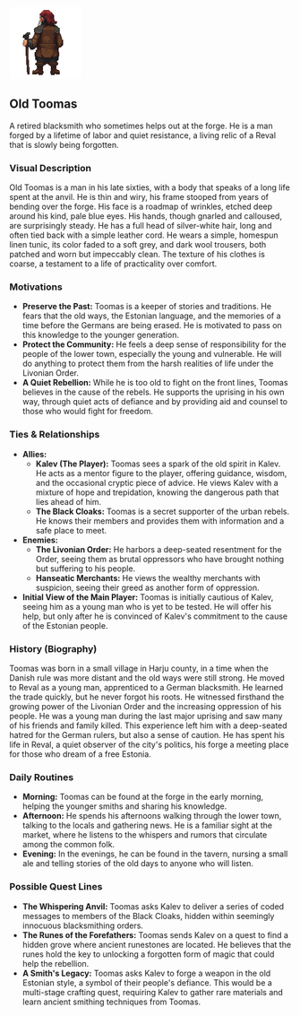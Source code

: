 ![](old_toomas.gif)

## Old Toomas

A retired blacksmith who sometimes helps out at the forge. He is a man forged by a lifetime of labor and quiet resistance, a living relic of a Reval that is slowly being forgotten.

### Visual Description
Old Toomas is a man in his late sixties, with a body that speaks of a long life spent at the anvil. He is thin and wiry, his frame stooped from years of bending over the forge. His face is a roadmap of wrinkles, etched deep around his kind, pale blue eyes. His hands, though gnarled and calloused, are surprisingly steady. He has a full head of silver-white hair, long and often tied back with a simple leather cord. He wears a simple, homespun linen tunic, its color faded to a soft grey, and dark wool trousers, both patched and worn but impeccably clean. The texture of his clothes is coarse, a testament to a life of practicality over comfort.

### Motivations
- **Preserve the Past:** Toomas is a keeper of stories and traditions. He fears that the old ways, the Estonian language, and the memories of a time before the Germans are being erased. He is motivated to pass on this knowledge to the younger generation.
- **Protect the Community:** He feels a deep sense of responsibility for the people of the lower town, especially the young and vulnerable. He will do anything to protect them from the harsh realities of life under the Livonian Order.
- **A Quiet Rebellion:** While he is too old to fight on the front lines, Toomas believes in the cause of the rebels. He supports the uprising in his own way, through quiet acts of defiance and by providing aid and counsel to those who would fight for freedom.

### Ties & Relationships
- **Allies:**
    - **Kalev (The Player):** Toomas sees a spark of the old spirit in Kalev. He acts as a mentor figure to the player, offering guidance, wisdom, and the occasional cryptic piece of advice. He views Kalev with a mixture of hope and trepidation, knowing the dangerous path that lies ahead of him.
    - **The Black Cloaks:** Toomas is a secret supporter of the urban rebels. He knows their members and provides them with information and a safe place to meet.
- **Enemies:**
    - **The Livonian Order:** He harbors a deep-seated resentment for the Order, seeing them as brutal oppressors who have brought nothing but suffering to his people.
    - **Hanseatic Merchants:** He views the wealthy merchants with suspicion, seeing their greed as another form of oppression.
- **Initial View of the Main Player:** Toomas is initially cautious of Kalev, seeing him as a young man who is yet to be tested. He will offer his help, but only after he is convinced of Kalev's commitment to the cause of the Estonian people.

### History (Biography)
Toomas was born in a small village in Harju county, in a time when the Danish rule was more distant and the old ways were still strong. He moved to Reval as a young man, apprenticed to a German blacksmith. He learned the trade quickly, but he never forgot his roots. He witnessed firsthand the growing power of the Livonian Order and the increasing oppression of his people. He was a young man during the last major uprising and saw many of his friends and family killed. This experience left him with a deep-seated hatred for the German rulers, but also a sense of caution. He has spent his life in Reval, a quiet observer of the city's politics, his forge a meeting place for those who dream of a free Estonia.

### Daily Routines
- **Morning:** Toomas can be found at the forge in the early morning, helping the younger smiths and sharing his knowledge.
- **Afternoon:** He spends his afternoons walking through the lower town, talking to the locals and gathering news. He is a familiar sight at the market, where he listens to the whispers and rumors that circulate among the common folk.
- **Evening:** In the evenings, he can be found in the tavern, nursing a small ale and telling stories of the old days to anyone who will listen.

### Possible Quest Lines
- **The Whispering Anvil:** Toomas asks Kalev to deliver a series of coded messages to members of the Black Cloaks, hidden within seemingly innocuous blacksmithing orders.
- **The Runes of the Forefathers:** Toomas sends Kalev on a quest to find a hidden grove where ancient runestones are located. He believes that the runes hold the key to unlocking a forgotten form of magic that could help the rebellion.
- **A Smith's Legacy:** Toomas asks Kalev to forge a weapon in the old Estonian style, a symbol of their people's defiance. This would be a multi-stage crafting quest, requiring Kalev to gather rare materials and learn ancient smithing techniques from Toomas.
